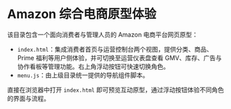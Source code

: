 # Amazon 综合电商原型体验

该目录包含一个面向消费者与管理人员的 Amazon 电商平台网页原型：

- `index.html`：集成消费者首页与运营控制台两个视图，提供分类、商品、Prime 福利等用户侧体验，并可切换至运营仪表盘查看 GMV、库存、广告与协作看板等管理功能。右上角浮动按钮可快速切换角色。
- `menu.js`：由上级目录统一提供的导航组件脚本。

直接在浏览器中打开 `index.html` 即可预览互动原型，通过浮动按钮体验不同角色的界面与流程。
